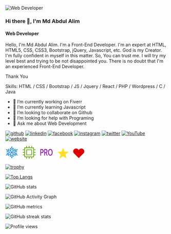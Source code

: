 ![Web Developer](https://scontent.fdac5-2.fna.fbcdn.net/v/t1.6435-9/186454730_1168313790299816_3179702025897033825_n.jpg?_nc_cat=102&ccb=1-5&_nc_sid=19026a&_nc_ohc=IiSHbkGUFjYAX8aw1qC&_nc_ht=scontent.fdac5-2.fna&oh=ac1d020ddd54348e2d1e751e6122bde5&oe=614E77EE)

### Hi there 👋, I'm Md Abdul Alim
#### Web Developer

Hello,
         I'm Md Abdul Alim. I'm a Front-End Developer. I'm an expert at HTML, HTML5, CSS, CSS3, Bootstrap, jQuery, Javascript, etc. God is my Creator. I'm fully confident in myself in this matter. So, You can trust me. I will try my level best and trying to be not disappointed you. There is no doubt that I'm an experienced Front-End Developer. 

Thank You

Skills: HTML / CSS / Bootstrap / JS / Jquery / React / PHP / Wordpress / C / Java

- 🔭 I’m currently working on Fiverr 
- 🌱 I’m currently learning Javascript 
- 👯 I’m looking to collaborate on Github 
- 🤔 I’m looking for help with Programing 
- 💬 Ask me about Web Development 


[<img src='https://cdn.jsdelivr.net/npm/simple-icons@3.0.1/icons/github.svg' alt='github' height='40'>](https://github.com/durontoalim711)  [<img src='https://cdn.jsdelivr.net/npm/simple-icons@3.0.1/icons/linkedin.svg' alt='linkedin' height='40'>](https://www.linkedin.com/in/durontoalim/)  [<img src='https://cdn.jsdelivr.net/npm/simple-icons@3.0.1/icons/facebook.svg' alt='facebook' height='40'>](https://www.facebook.com/durontoalim711)  [<img src='https://cdn.jsdelivr.net/npm/simple-icons@3.0.1/icons/instagram.svg' alt='instagram' height='40'>](https://www.instagram.com/duronto_alim/)  [<img src='https://cdn.jsdelivr.net/npm/simple-icons@3.0.1/icons/twitter.svg' alt='twitter' height='40'>](https://twitter.com/durontoalim711)  [<img src='https://cdn.jsdelivr.net/npm/simple-icons@3.0.1/icons/youtube.svg' alt='YouTube' height='40'>](https://www.youtube.com/channel/DURONTOALIM)  [<img src='https://cdn.jsdelivr.net/npm/simple-icons@3.0.1/icons/icloud.svg' alt='website' height='40'>](durontoalim.netlify.com)  

<a href='https://archiveprogram.github.com/'><img src='https://raw.githubusercontent.com/acervenky/animated-github-badges/master/assets/acbadge.gif' width='40' height='40'></a> <a href='https://docs.github.com/en/developers'><img src='https://raw.githubusercontent.com/acervenky/animated-github-badges/master/assets/devbadge.gif' width='40' height='40'></a> <a href='https://github.com/pricing'><img src='https://raw.githubusercontent.com/acervenky/animated-github-badges/master/assets/pro.gif' width='40' height='40'></a> <a href='https://stars.github.com/'><img src='https://raw.githubusercontent.com/acervenky/animated-github-badges/master/assets/starbadge.gif' width='35' height='35'></a> <a href='https://docs.github.com/en/github/supporting-the-open-source-community-with-github-sponsors'><img src='https://raw.githubusercontent.com/acervenky/animated-github-badges/master/assets/sponsorbadge.gif' width='35' height='35'></a> 

[![trophy](https://github-profile-trophy.vercel.app/?username=durontoalim711)](https://github.com/ryo-ma/github-profile-trophy)

[![Top Langs](https://github-readme-stats.vercel.app/api/top-langs/?username=durontoalim711)](https://github.com/anuraghazra/github-readme-stats)

![GitHub stats](https://github-readme-stats.vercel.app/api?username=durontoalim711&show_icons=true&count_private=true)  

![GitHub Activity Graph](https://activity-graph.herokuapp.com/graph?username=durontoalim711)  

![GitHub metrics](https://metrics.lecoq.io/durontoalim711)  

![GitHub streak stats](https://github-readme-streak-stats.herokuapp.com/?user=durontoalim711)  

![Profile views](https://gpvc.arturio.dev/durontoalim711)  

